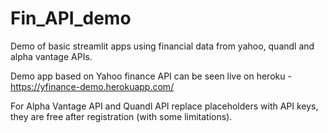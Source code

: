 # Fin_API_demo
Demo of basic streamlit apps using financial data from yahoo, quandl and alpha vantage APIs.

Demo app based on Yahoo finance API can be seen live on heroku - https://yfinance-demo.herokuapp.com/

For Alpha Vantage API and Quandl API replace placeholders with API keys, they are free after registration (with some limitations).


